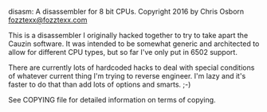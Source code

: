 disasm: A disassembler for 8 bit CPUs.
Copyright 2016 by Chris Osborn <fozztexx@fozztexx.com>

This is a disassembler I originally hacked together to try to take
apart the Cauzin software. It was intended to be somewhat generic and
architected to allow for different CPU types, but so far I've only put
in 6502 support.

There are currently lots of hardcoded hacks to deal with special
conditions of whatever current thing I'm trying to reverse
engineer. I'm lazy and it's faster to do that than add lots of options
and smarts. ;-)

See COPYING file for detailed information on terms of copying.
